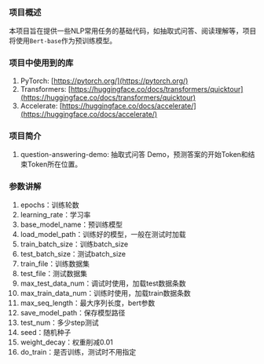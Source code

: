 ### 项目概述
本项目旨在提供一些NLP常用任务的基础代码，如抽取式问答、阅读理解等，项目将使用`Bert-base`作为预训练模型。

### 项目中使用到的库
1. PyTorch: [https://pytorch.org/](https://pytorch.org/)
2. Transformers: [https://huggingface.co/docs/transformers/quicktour](https://huggingface.co/docs/transformers/quicktour)
3. Accelerate: [https://huggingface.co/docs/accelerate/](https://huggingface.co/docs/accelerate/)

### 项目简介

1. question-answering-demo: 抽取式问答 Demo，预测答案的开始Token和结束Token所在位置。

### 参数讲解

1. epochs：训练轮数
2. learning_rate：学习率
3. base_model_name：预训练模型
4. load_model_path：训练好的模型，一般在测试时加载
5. train_batch_size：训练batch_size
6. test_batch_size：测试batch_size
7. train_file：训练数据集
8. test_file：测试数据集
9. max_test_data_num：调试时使用，加载test数据条数
10. max_train_data_num：训练时使用，加载train数据条数
11. max_seq_length：最大序列长度，bert参数
12. save_model_path：保存模型路径
13. test_num：多少step测试
14. seed：随机种子
15. weight_decay：权重削减0.01
16. do_train：是否训练，测试时不用指定